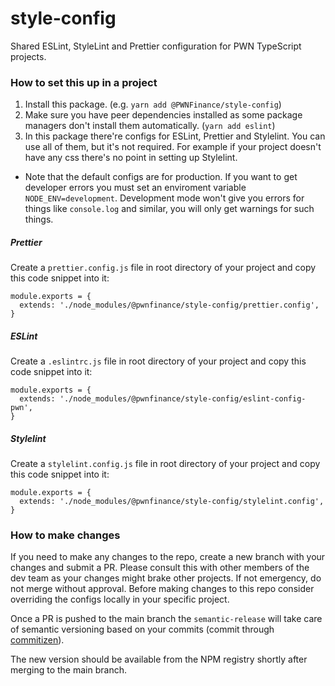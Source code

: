 # style-config

Shared ESLint, StyleLint and Prettier configuration for PWN TypeScript projects.

### How to set this up in a project

1. Install this package. (e.g. `yarn add @PWNFinance/style-config`)
2. Make sure you have peer dependencies installed as some package managers don't install them automatically. (`yarn add eslint`)
3. In this package there're configs for ESLint, Prettier and Stylelint. You can use all of them, but it's not required. For example if your project doesn't have any css there's no point in setting up Stylelint.

- Note that the default configs are for production. If you want to get developer errors you must set an enviroment variable `NODE_ENV=development`. Development mode won't give you errors for things like `console.log` and similar, you will only get warnings for such things.

##### Prettier

Create a `prettier.config.js` file in root directory of your project and copy this code snippet into it:

```
module.exports = {
  extends: './node_modules/@pwnfinance/style-config/prettier.config',
}
```

##### ESLint

Create a `.eslintrc.js` file in root directory of your project and copy this code snippet into it:

```
module.exports = {
  extends: './node_modules/@pwnfinance/style-config/eslint-config-pwn',
}
```

##### Stylelint

Create a `stylelint.config.js` file in root directory of your project and copy this code snippet into it:

```
module.exports = {
  extends: './node_modules/@pwnfinance/style-config/stylelint.config',
}
```

### How to make changes

If you need to make any changes to the repo, create a new branch with your changes and submit a PR. Please consult this with other members of the dev team as your changes might brake other projects. If not emergency, do not merge without approval. Before making changes to this repo consider overriding the configs locally in your specific project.

Once a PR is pushed to the main branch the `semantic-release` will take care of semantic versioning based on your commits (commit through [commitizen](https://github.com/commitizen/cz-cli)).

The new version should be available from the NPM registry shortly after merging to the main branch.
